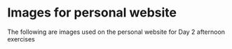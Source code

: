 # Images for personal website

The following are images used on the personal website for Day 2 afternoon exercises
